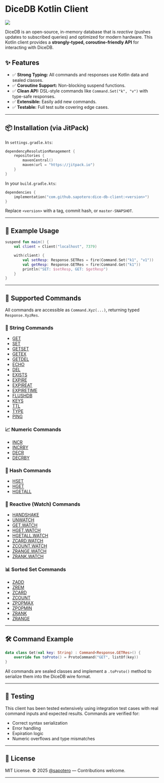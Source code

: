 
# DiceDB Kotlin Client

[![](https://jitpack.io/v/sapotero/dice-db-client.svg)](https://jitpack.io/#sapotero/dice-db-client)

DiceDB is an open-source, in-memory database that is *reactive* (pushes updates to subscribed queries) and optimized for modern hardware.
This Kotlin client provides a **strongly-typed, coroutine-friendly API** for interacting with DiceDB.

## ✨ Features

- ✅ **Strong Typing:** All commands and responses use Kotlin data and sealed classes.
- ✅ **Coroutine Support:** Non-blocking suspend functions.
- ✅ **Clean API:** DSL-style commands like `Command.Set("k", "v")` with type-safe responses.
- ✅ **Extensible:** Easily add new commands.
- ✅ **Testable:** Full test suite covering edge cases.

---

## 📦 Installation (via JitPack)

In `settings.gradle.kts`:

```kotlin
dependencyResolutionManagement {
    repositories {
        mavenCentral()
        maven(url = "https://jitpack.io")
    }
}
```

In your `build.gradle.kts`:

```kotlin
dependencies {
    implementation("com.github.sapotero:dice-db-client:<version>")
}
```

Replace `<version>` with a tag, commit hash, or `master-SNAPSHOT`.

---

## 🚀 Example Usage

```kotlin
suspend fun main() {
    val client = Client("localhost", 7379)

    with(client) {
        val setResp: Response.SETRes = fire(Command.Set("k1", "v1"))
        val getResp: Response.GETRes = fire(Command.Get("k1"))
        println("SET: $setResp, GET: $getResp")
    }
}
```

---

## 📘 Supported Commands

All commands are accessible as `Command.Xyz(...)`, returning typed `Response.XyzRes`.

### 🔑 String Commands

- [GET](https://dicedb.io/commands/get/)
- [SET](https://dicedb.io/commands/set/)
- [GETSET](https://dicedb.io/commands/getset/)
- [GETEX](https://dicedb.io/commands/getex/)
- [GETDEL](https://dicedb.io/commands/getdel/)
- [ECHO](https://dicedb.io/commands/echo/)
- [DEL](https://dicedb.io/commands/del/)
- [EXISTS](https://dicedb.io/commands/exists/)
- [EXPIRE](https://dicedb.io/commands/expire/)
- [EXPIREAT](https://dicedb.io/commands/expireat/)
- [EXPIRETIME](https://dicedb.io/commands/expiretime/)
- [FLUSHDB](https://dicedb.io/commands/flushdb/)
- [KEYS](https://dicedb.io/commands/keys/)
- [TTL](https://dicedb.io/commands/ttl/)
- [TYPE](https://dicedb.io/commands/type/)
- [PING](https://dicedb.io/commands/ping/)

### 📈 Numeric Commands

- [INCR](https://dicedb.io/commands/incr/)
- [INCRBY](https://dicedb.io/commands/incrby/)
- [DECR](https://dicedb.io/commands/decr/)
- [DECRBY](https://dicedb.io/commands/decrby/)

### 🧮 Hash Commands

- [HSET](https://dicedb.io/commands/hset/)
- [HGET](https://dicedb.io/commands/hget/)
- [HGETALL](https://dicedb.io/commands/hgetall/)

### 🧠 Reactive (Watch) Commands

- [HANDSHAKE](https://dicedb.io/commands/handshake/)
- [UNWATCH](https://dicedb.io/commands/unwatch/)
- [GET.WATCH](https://dicedb.io/commands/get.watch/)
- [HGET.WATCH](https://dicedb.io/commands/hget.watch/)
- [HGETALL.WATCH](https://dicedb.io/commands/hgetall.watch/)
- [ZCARD.WATCH](https://dicedb.io/commands/zcard.watch/)
- [ZCOUNT.WATCH](https://dicedb.io/commands/zcount.watch/)
- [ZRANGE.WATCH](https://dicedb.io/commands/zrange.watch/)
- [ZRANK.WATCH](https://dicedb.io/commands/zrank.watch/)

### 📊 Sorted Set Commands

- [ZADD](https://dicedb.io/commands/zadd/)
- [ZREM](https://dicedb.io/commands/zrem/)
- [ZCARD](https://dicedb.io/commands/zcard/)
- [ZCOUNT](https://dicedb.io/commands/zcount/)
- [ZPOPMAX](https://dicedb.io/commands/zpopmax/)
- [ZPOPMIN](https://dicedb.io/commands/zpopmin/)
- [ZRANK](https://dicedb.io/commands/zrank/)
- [ZRANGE](https://dicedb.io/commands/zrange/)

---

## 🛠 Command Example

```kotlin
data class Get(val key: String) : Command<Response.GETRes>() {
    override fun toProto() = ProtoCommand("GET", listOf(key))
}
```

All commands are sealed classes and implement a `.toProto()` method to serialize them into the DiceDB wire format.

---

## 🧪 Testing

This client has been tested extensively using integration test cases with real command inputs and expected results. Commands are verified for:

- Correct syntax serialization
- Error handling
- Expiration logic
- Numeric overflows and type mismatches

---

## 📄 License

MIT License.
© 2025 [@sapotero](https://github.com/sapotero) — Contributions welcome.

---
